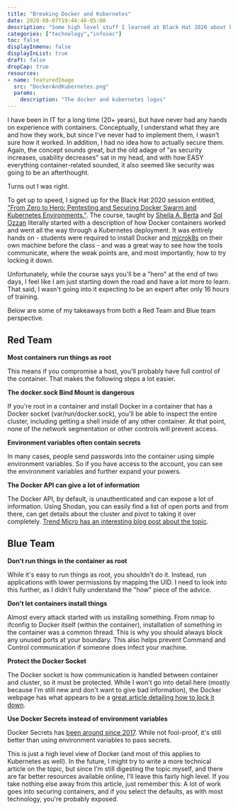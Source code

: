 ```yaml
---
title: "Breaking Docker and Kubernetes"
date: 2020-08-07T19:44:48-05:00
description: "Some high level stuff I learned at Black Hat 2020 about breaking out of containers."
categories: ["technology","infosec"]
toc: false
displayInmenu: false
displayInList: true
draft: false
dropCap: true
resources:
- name: featuredImage
  src: "DockerAndKubernetes.png"
  params:
    description: "The docker and kubernetes logos"
---
```

I have been in IT for a long time (20+ years), but have never had any hands on experience with containers.
Conceptually, I understand what they are and how they work, but since I've never had to implement them,
I wasn't sure how it worked. In addition, I had no idea how to actually secure them. Again, the concept
sounds great, but the old adage of "as security increases, usability decreases" sat in my head, and 
with how EASY everything container-related sounded, it also seemed like security was going to be an 
afterthought.

Turns out I was right.

To get up to speed, I signed up for the Black Hat 2020 session entitled,
["From Zero to Hero: Pentesting and Securing Docker Swarm and Kubernetes Environments."](https://www.blackhat.com/us-20/training/schedule/listing.html#from-zero-to-hero---pentesting-and-securing-docker-swarm--kubernetes-environments-19045). The course, taught by [Sheila A. Berta](https://twitter.com/UnaPibaGeek) and 
[Sol Ozzan](https://twitter.com/encodedwitch) literally started with a description of how Docker
containers worked and went all the way through a Kubernetes deployment. It was entirely hands on - students
were required to install Docker and [microk8s](https://microk8s.io/) on their own machine before the class -
and was a great way to see how the tools communicate, where the weak points are, and most importantly, how
to try locking it down.

Unfortunately, while the course says you'll be a "hero" at the end of two days, I feel like I am just
starting down the road and have a lot more to learn. That said, I wasn't going into it expecting to be an
expert after only 16 hours of training.

Below are some of my takeaways from both a Red Team and Blue team perspective.

## Red Team

**Most containers run things as root**

This means if you compromise a host, you'll probably have full control of the container. That makes the
following steps a lot easier.

**The docker.sock Bind Mount is dangerous**

If you're root in a container and install Docker in a container that has a Docker socket
(var/run/docker.sock), you'll be able to inspect the entire cluster, including getting a shell inside of any
other container. At that point, none of the network segmentation or other controls will prevent access.

**Environment variables often contain secrets**

In many cases, people send passwords into the container using simple environment variables. So if you have
access to the account, you can see the environment variables and further expand your powers.

**The Docker API can give a lot of information**

The Docker API, by default, is unauthenticated and can expose a lot of information. Using Shodan, you can
easily find a list of open ports and from there, can get details about the cluster and pivot to taking it
over completely. [Trend Micro has an interesting blog post about the topic](https://blog.trendmicro.com/trendlabs-security-intelligence/exposed-docker-control-api-and-community-image-abused-to-deliver-cryptocurrency-mining-malware/).

## Blue Team

**Don't run things in the container as root**

While it's easy to run things as root, you shouldn't do it. Instead, run applications with lower permissions
by mapping the UID. I need to look into this further, as I didn't fully understand the "how" piece of the
advice.

**Don't let containers install things**

Almost every attack started with us installing something. From nmap to ifconfig to Docker itself (within 
the container), installation of something in the container was a common thread. This is why you should 
always block any unused ports at your boundary. This also helps prevent Command and Control communication
if someone does infect your machine.

**Protect the Docker Socket**

The Docker socket is how communication is handled between container and cluster, so it must be protected.
While I won't go into detail here (mostly because I'm still new and don't want to give bad information),
the Docker webpage has what appears to be a
[great article detailing how to lock it down](https://docs.docker.com/engine/security/https/).

**Use Docker Secrets instead of environment variables**

Docker Secrets has [been around since 2017](https://www.docker.com/blog/docker-secrets-management/). 
While not fool-proof, it's still better than using environment variables to pass secrets.

This is just a high level view of Docker (and most of this applies to Kubernetes as well). In the future, I
might try to write a more technical article on the topic, but since I'm still digesting the topic myself,
and there are far better resources available online, I'll leave this fairly high level. If you take nothing
else away from this article, just remember this: A lot of work goes into securing containers, and if you
select the defaults, as with most technology, you're probably exposed.
